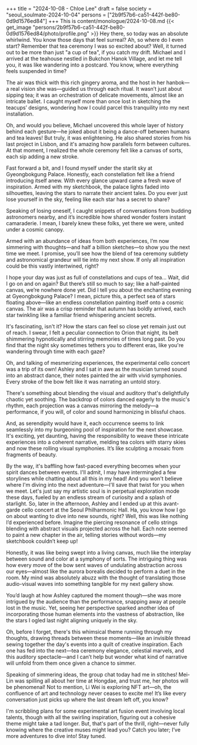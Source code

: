 +++
title = "2024-10-08 - Chloe Lee"
draft = false
society = "seoul_soulmate-2024-10-04"
persons = ["2b9f57b6-ca51-442f-be80-0d9d1576ed84"]
+++
This is content/monologue/2024-10-08.md
{{< get_image "persons/2b9f57b6-ca51-442f-be80-0d9d1576ed84/photo/profile.png" >}}
Hey there, so today was an absolute whirlwind. You know those days that feel surreal?
Ah, so where do I even start? Remember that tea ceremony I was so excited about? Well, it turned out to be more than just "a cup of tea", if you catch my drift. Michael and I arrived at the teahouse nestled in Bukchon Hanok Village, and let me tell you, it was like wandering into a postcard. You know, where everything feels suspended in time? 

The air was thick with this rich gingery aroma, and the host in her hanbok—a real vision she was—guided us through each ritual. It wasn’t just about sipping tea; it was an orchestration of delicate movements, almost like an intricate ballet. I caught myself more than once lost in sketching the teacups’ designs, wondering how I could parcel this tranquility into my next installation. 

Oh, and would you believe, Michael uncovered this whole layer of history behind each gesture—he joked about it being a dance-off between humans and tea leaves! But truly, it was enlightening. He also shared stories from his last project in Lisbon, and it's amazing how parallels form between cultures. At that moment, I realized the whole ceremony felt like a canvas of sorts, each sip adding a new stroke.

Fast forward a bit, and I found myself under the starlit sky at Gyeongbokgung Palace. Honestly, each constellation felt like a friend introducing itself anew. With every glance upward came a fresh wave of inspiration. Armed with my sketchbook, the palace lights faded into silhouettes, leaving the stars to narrate their ancient tales. Do you ever just lose yourself in the sky, feeling like each star has a secret to share?

Speaking of losing oneself, I caught snippets of conversations from budding astronomers nearby, and it’s incredible how shared wonder fosters instant camaraderie. I mean, I barely knew these folks, yet there we were, united under a cosmic canopy.

Armed with an abundance of ideas from both experiences, I’m now simmering with thoughts—and half a billion sketches—to show you the next time we meet. I promise, you’ll see how the blend of tea ceremony subtlety and astronomical grandeur will tie into my next show. If only all inspiration could be this vastly intertwined, right?

I hope your day was just as full of constellations and cups of tea... Wait, did I go on and on again? But there’s still so much to say; like a half-painted canvas, we’re nowhere done yet.
Did I tell you about the enchanting evening at Gyeongbokgung Palace? I mean, picture this, a perfect sea of stars floating above—like an endless constellation painting itself onto a cosmic canvas. The air was a crisp reminder that autumn has boldly arrived, each star twinkling like a familiar friend whispering ancient secrets.

It's fascinating, isn't it? How the stars can feel so close yet remain just out of reach. I swear, I felt a peculiar connection to Orion that night, its belt shimmering hypnotically and stirring memories of times long past. Do you find that the night sky sometimes tethers you to different eras, like you're wandering through time with each gaze?

Oh, and talking of mesmerizing experiences, the experimental cello concert was a trip of its own! Ashley and I sat in awe as the musician turned sound into an abstract dance, their notes painted the air with vivid symphonies. Every stroke of the bow felt like it was narrating an untold story.

There's something about blending the visual and auditory that's delightfully chaotic yet soothing. The backdrop of colors danced eagerly to the music's rhythm, each projection was a canvas mirroring the melody—a performance, if you will, of color and sound harmonizing in blissful chaos.

And, as serendipity would have it, each occurrence seems to link seamlessly into my burgeoning pool of inspiration for the next showcase. It's exciting, yet daunting, having the responsibility to weave these intricate experiences into a coherent narrative, melding tea colors with starry skies and now these rolling visual symphonies. It’s like sculpting a mosaic from fragments of beauty.

By the way, it's baffling how fast-paced everything becomes when your spirit dances between events. I'll admit, I may have intermingled a few storylines while chatting about all this in my head! And you won't believe where I'm diving into the next adventure—I'll save that twist for you when we meet. Let's just say my artistic soul is in perpetual exploration mode these days, fueled by an endless stream of curiosity and a splash of starlight.
So, later in the afternoon, Ashley and I ended up at this avant-garde cello concert at the Seoul Philharmonic Hall. Ha, you know how I go on about wanting to dive into new sounds, right? Well, this was like nothing I’d experienced before. Imagine the piercing resonance of cello strings blending with abstract visuals projected across the hall. Each note seemed to paint a new chapter in the air, telling stories without words—my sketchbook couldn’t keep up!

Honestly, it was like being swept into a living canvas, much like the interplay between sound and color at a symphony of sorts. The intriguing thing was how every move of the bow sent waves of undulating abstraction across our eyes—almost like the aurora borealis decided to perform a duet in the room. My mind was absolutely abuzz with the thought of translating those audio-visual waves into something tangible for my next gallery show.

You’d laugh at how Ashley captured the moment though—she was more intrigued by the audience than the performance, snapping away at people lost in the music. Yet, seeing her perspective sparked another idea of incorporating those human elements into the vastness of abstraction, like the stars I ogled last night aligning uniquely in the sky.

Oh, before I forget, there's this whimsical theme running through my thoughts, drawing threads between these moments—like an invisible thread sewing together the day's events into a quilt of creative inspiration. Each one has fed into the next—tea ceremony elegance, celestial marvels, and this auditory spectacle—and I can’t help but wonder what kind of narrative will unfold from them once given a chance to simmer.

Speaking of simmering ideas, the group chat today had me in stitches! Mei-Lin was spilling all about her time at Hongdae, and trust me, her photos will be phenomenal! Not to mention, Li Wei is exploring NFT art—oh, the confluence of art and technology never ceases to excite me! It’s like every conversation just picks up where the last dream left off, you know? 

I'm scribbling plans for some experimental art fusion event involving local talents, though with all the swirling inspiration, figuring out a cohesive theme might take a tad longer. But, that's part of the thrill, right—never fully knowing where the creative muses might lead you?
Catch you later; I’ve more adventures to dive into! Stay tuned.
